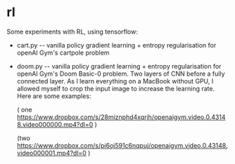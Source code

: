 # rl
Some experiments with RL, using tensorflow:
 - cart.py -- vanilla policy gradient learning + entropy regularisation for openAI Gym's cartpole problem
 - doom.py -- vanilla policy gradient learning + entropy regularisation for openAI Gym's Doom Basic-0 problem. Two layers of CNN before a fully connected layer. As I learn everything on a MacBook without GPU, I allowed myself to crop the input image to increase the learning rate.
  Here are some examples:

    ( one https://www.dropbox.com/s/28miznphd4xqrjh/openaigym.video.0.43148.video000000.mp4?dl=0 )

    (two https://www.dropbox.com/s/pi6oj591c6nqpuj/openaigym.video.0.43148.video000001.mp4?dl=0 )


